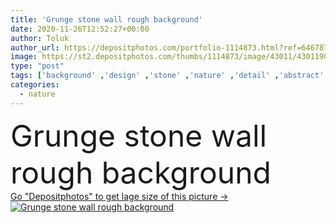 ```yaml
---
title: 'Grunge stone wall rough background'
date: 2020-11-26T12:52:27+00:00
author: Toluk
author_url: https://depositphotos.com/portfolio-1114873.html?ref=64678756
image: https://st2.depositphotos.com/thumbs/1114873/image/43011/430119004/api_thumb_450.jpg?forcejpeg=true
type: "post"
tags: ['background' ,'design' ,'stone' ,'nature' ,'detail' ,'abstract' ,'texture' ,'natural' ,'pattern' ,'grunge' ,'old' ,'vintage' ,'gray' ,'backdrop' ,'architecture' ,'construction' ,'structure' ,'wall' ,'grey' ,'wallpaper' ,'material' ,'textured' ,'dirty' ,'rock' ,'surface' ,'rough' ,'concrete' ,'granite' ]
categories: 
  - nature
---
```

<div aling="center">
            <font size="60"> Grunge stone wall rough background</font>   
</div>
<div>
    <a href='https://st2.depositphotos.com/thumbs/1114873/image/43011/430119004/api_thumb_450.jpg?forcejpeg=true?ref=64678756' target=_blank > Go "Depositphotos" to get lage size of this picture ->
        <img href='https://st2.depositphotos.com/thumbs/1114873/image/43011/430119004/api_thumb_450.jpg?forcejpeg=true?ref=64678756' src='https://st2.depositphotos.com/1114873/43011/i/950/depositphotos_430119004-stock-photo-grunge-stone-wall-rough-background.jpg?forcejpeg=true' alt='Grunge stone wall rough background' >
    </a>
</div>
